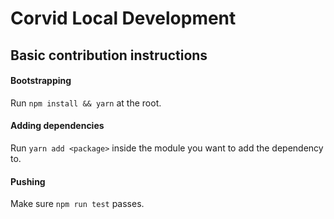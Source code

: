 # Corvid Local Development

## Basic contribution instructions

#### Bootstrapping
Run ```npm install && yarn``` at the root.

#### Adding dependencies
Run ```yarn add <package>``` inside the module you want to add the dependency to.

#### Pushing
Make sure ```npm run test``` passes.
